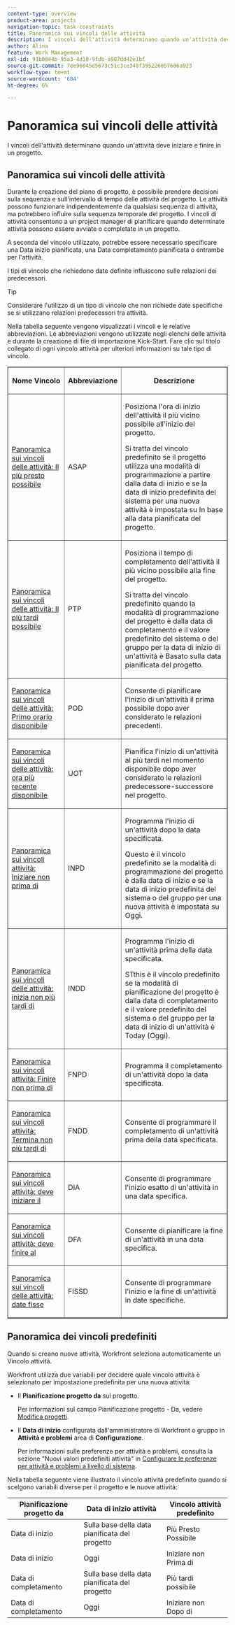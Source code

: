 ```yaml
---
content-type: overview
product-area: projects
navigation-topic: task-constraints
title: Panoramica sui vincoli delle attività
description: I vincoli dell'attività determinano quando un'attività deve iniziare e finire in un progetto.
author: Alina
feature: Work Management
exl-id: 91b0844b-95a3-4d18-9fdb-a907dd42e1bf
source-git-commit: 7ee96045e5673c51c3ce348f395226857686a923
workflow-type: tm+mt
source-wordcount: '684'
ht-degree: 6%

---
```


# Panoramica sui vincoli delle attività

I vincoli dell&#39;attività determinano quando un&#39;attività deve iniziare e finire in un progetto.

## Panoramica sui vincoli delle attività

Durante la creazione del piano di progetto, è possibile prendere decisioni sulla sequenza e sull&#39;intervallo di tempo delle attività del progetto. Le attività possono funzionare indipendentemente da qualsiasi sequenza di attività, ma potrebbero influire sulla sequenza temporale del progetto. I vincoli di attività consentono a un project manager di pianificare quando determinate attività possono essere avviate o completate in un progetto.

A seconda del vincolo utilizzato, potrebbe essere necessario specificare una Data inizio pianificata, una Data completamento pianificata o entrambe per l&#39;attività.

I tipi di vincolo che richiedono date definite influiscono sulle relazioni dei predecessori.

>[!TIP]
>
>Considerare l&#39;utilizzo di un tipo di vincolo che non richiede date specifiche se si utilizzano relazioni predecessori tra attività.

Nella tabella seguente vengono visualizzati i vincoli e le relative abbreviazioni. Le abbreviazioni vengono utilizzate negli elenchi delle attività e durante la creazione di file di importazione Kick-Start. Fare clic sul titolo collegato di ogni vincolo attività per ulteriori informazioni su tale tipo di vincolo.

<table border="1" cellspacing="15" cellpadding="1"> 
 <col> 
 <col> 
 <col>
 <thead> 
  <tr> 
   <th> <p><strong>Nome Vincolo</strong> </p> </th> 
   <th> <p><strong>Abbreviazione</strong> </p> </th> 
   <th> <p><strong>Descrizione</strong> </p> </th> 
  </tr> 
 </thead> 
 <tbody> 
  <tr> 
   <td scope="col"> <p><a href="../../../manage-work/tasks/task-constraints/as-soon-as-possible.md" class="MCXref xref">Panoramica sui vincoli delle attività: Il più presto possibile</a> </p> </td> 
   <td scope="col"> <p>ASAP</p> </td>
   <td scope="col"> <p>Posiziona l'ora di inizio dell'attività il più vicino possibile all'inizio del progetto.</p> 
   <p>Si tratta del vincolo predefinito se il progetto utilizza una modalità di programmazione a partire dalla data di inizio e se la data di inizio predefinita del sistema per una nuova attività è impostata su In base alla data pianificata del progetto. </p>
   </td> 
  </tr> 
  <tr> 
   <td scope="col"> <p><a href="../../../manage-work/tasks/task-constraints/as-late-as-possible.md" class="MCXref xref">Panoramica sui vincoli delle attività: Il più tardi possibile </a> </p> </td> 
   <td scope="col"> <p>PTP</p> </td> 
   <td scope="col"> <p>Posiziona il tempo di completamento dell'attività il più vicino possibile alla fine del progetto.</p> 
   <p>Si tratta del vincolo predefinito quando la modalità di programmazione del progetto è dalla data di completamento e il valore predefinito del sistema o del gruppo per la data di inizio di un'attività è Basato sulla data pianificata del progetto. </p>
   </td> 
  </tr> 
  <tr> 
   <td scope="col"> <p><a href="../../../manage-work/tasks/task-constraints/earliest-available-time.md" class="MCXref xref">Panoramica sui vincoli delle attività: Primo orario disponibile</a> </p> </td> 
   <td scope="col"> <p>POD</p> </td> 
 <td scope="col"> <p>Consente di pianificare l'inizio di un'attività il prima possibile dopo aver considerato le relazioni precedenti.</p> </td>
  </tr> 
  <tr> 
   <td scope="col"> <p><a href="../../../manage-work/tasks/task-constraints/latest-available-time.md" class="MCXref xref">Panoramica sui vincoli delle attività: ora più recente disponibile</a> </p> </td> 
   <td scope="col"> <p>UOT</p> </td> 
   <td scope="col"> <p>Pianifica l'inizio di un'attività al più tardi nel momento disponibile dopo aver considerato le relazioni predecessore-successore nel progetto.</p> </td>
  </tr> 
  <tr> 
   <td scope="col"> <p><a href="../../../manage-work/tasks/task-constraints/start-no-earlier-than.md" class="MCXref xref">Panoramica sui vincoli attività: Iniziare non prima di</a> </p> </td> 
   <td scope="col"> <p>INPD</p> </td> 
   <td scope="col"> <p>Programma l'inizio di un'attività dopo la data specificata.</p> 
   <p>Questo è il vincolo predefinito se la modalità di programmazione del progetto è dalla data di inizio e se la data di inizio predefinita del sistema o del gruppo per una nuova attività è impostata su Oggi.   </td> 
  </tr> 
  <tr> 
   <td scope="col"> <p><a href="../../../manage-work/tasks/task-constraints/start-no-later-than.md" class="MCXref xref">Panoramica sui vincoli delle attività: inizia non più tardi di</a> </p> </td> 
   <td scope="col"> <p>INDD</p> </td> 
   <td scope="col"> <p>Programma l'inizio di un'attività prima della data specificata.</p> 
   <p>STthis è il vincolo predefinito se la modalità di pianificazione del progetto è dalla data di completamento e il valore predefinito del sistema o del gruppo per la data di inizio di un'attività è Today (Oggi). 
   </td> 
  </tr> 
  <tr> 
   <td scope="col"> <p><a href="../../../manage-work/tasks/task-constraints/finish-no-earlier-than.md" class="MCXref xref">Panoramica sui vincoli attività: Finire non prima di</a> </p> </td> 
   <td scope="col"> <p>FNPD</p> </td>
   <td scope="col"> <p>Programma il completamento di un'attività dopo la data specificata.</p> </td> 
  </tr> 
  <tr> 
   <td scope="col"> <p><a href="../../../manage-work/tasks/task-constraints/finish-no-later-than.md" class="MCXref xref">Panoramica sui vincoli attività: Termina non più tardi di</a> </p> </td> 
   <td scope="col"> <p>FNDD</p> </td> 
   <td scope="col"> <p>Consente di programmare il completamento di un'attività prima della data specificata.</p> </td> 
  </tr> 
  <tr> 
   <td> <p><a href="../../../manage-work/tasks/task-constraints/must-start-on.md" class="MCXref xref">Panoramica sui vincoli attività: deve iniziare il</a> </p> </td> 
   <td scope="col"> <p>DIA</p> </td> 
   <td scope="col"> <p>Consente di programmare l'inizio esatto di un'attività in una data specifica.</p> </td> 
  </tr> 
  <tr> 
   <td> <p><a href="../../../manage-work/tasks/task-constraints/must-finish-on.md" class="MCXref xref">Panoramica sui vincoli attività: deve finire al</a> </p> </td> 
   <td scope="col"> <p>DFA</p> </td> 
   <td scope="col"> <p>Consente di pianificare la fine di un'attività in una data specifica.</p> </td>
  </tr> 
  <tr> 
   <td> <p><a href="../../../manage-work/tasks/task-constraints/fixed-dates.md" class="MCXref xref">Panoramica sui vincoli delle attività: date fisse</a> </p> </td> 
   <td> <p>FISSD</p> </td> 
   <td> <p>Consente di programmare l'inizio e la fine di un'attività in date specifiche.</p> </td> 
  </tr> 
 </tbody> 
</table>

## Panoramica dei vincoli predefiniti

Quando si creano nuove attività, Workfront seleziona automaticamente un Vincolo attività.

Workfront utilizza due variabili per decidere quale vincolo attività è selezionato per impostazione predefinita per una nuova attività:

* Il **Pianificazione progetto da** sul progetto.

  Per informazioni sul campo Pianificazione progetto - Da, vedere [Modifica progetti](../../../manage-work/projects/manage-projects/edit-projects.md).

* Il **Data di inizio** configurata dall&#39;amministratore di Workfront o gruppo in **Attività e problemi** area di **Configurazione**.

  Per informazioni sulle preferenze per attività e problemi, consulta la sezione &quot;Nuovi valori predefiniti attività&quot; in [Configurare le preferenze per attività e problemi a livello di sistema](../../../administration-and-setup/set-up-workfront/configure-system-defaults/set-task-issue-preferences.md).

Nella tabella seguente viene illustrato il vincolo attività predefinito quando si scelgono variabili diverse per il progetto e le nuove attività:

| Pianificazione progetto da | Data di inizio attività | Vincolo attività predefinito |
|---|---|---|
| Data di inizio | Sulla base della data pianificata del progetto | Più Presto Possibile |
| Data di inizio | Oggi | Iniziare non Prima di |
| Data di completamento | Sulla base della data pianificata del progetto | Più tardi possibile |
| Data di completamento | Oggi | Iniziare non Dopo di |
